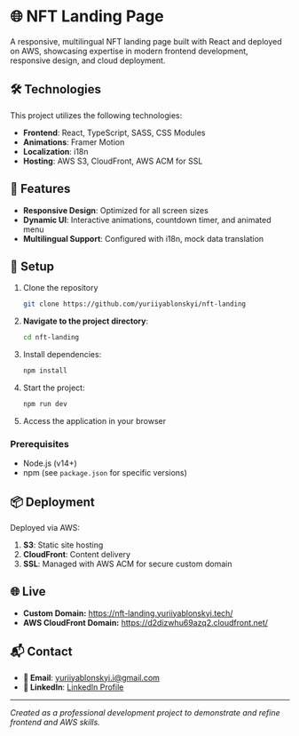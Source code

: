 # 🌐 NFT Landing Page

A responsive, multilingual NFT landing page built with React and deployed on AWS, showcasing expertise in modern frontend development, responsive design, and cloud deployment.

## 🛠️ Technologies

This project utilizes the following technologies:

- **Frontend**: React, TypeScript, SASS, CSS Modules
- **Animations**: Framer Motion
- **Localization**: i18n
- **Hosting**: AWS S3, CloudFront, AWS ACM for SSL

## 🌟 Features

- **Responsive Design**: Optimized for all screen sizes
- **Dynamic UI**: Interactive animations, countdown timer, and animated menu
- **Multilingual Support**: Configured with i18n, mock data translation

## 🚀 Setup

1. Clone the repository

   ```sh
   git clone https://github.com/yuriiyablonskyi/nft-landing
   ```

1. **Navigate to the project directory**:
   ```sh
   cd nft-landing
   ```

1. Install dependencies:

   ```sh
   npm install
   ```

1. Start the project:

   ```sh
   npm run dev
   ```

1. Access the application in your browser

### Prerequisites

- Node.js (v14+)
- npm (see `package.json` for specific versions)

## 📦 Deployment
Deployed via AWS:
1. **S3**: Static site hosting
1. **CloudFront**: Content delivery
1. **SSL**: Managed with AWS ACM for secure custom domain

## 🌐 Live
- **Custom Domain:** https://nft-landing.yuriiyablonskyi.tech/
- **AWS CloudFront Domain:** https://d2dizwhu69azq2.cloudfront.net/


## 📬 Contact

- **📧 Email**: yuriiyablonskyi.i@gmail.com
- **🔗 LinkedIn**: [LinkedIn Profile](https://www.linkedin.com/in/yuriiyablonskyi)

---

_Created as a professional development project to demonstrate and refine frontend and AWS skills._
